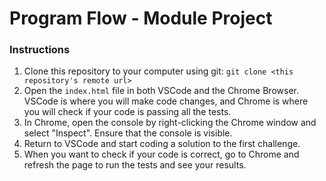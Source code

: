 # Program Flow - Module Project

### Instructions

1. Clone this repository to your computer using git:
`git clone <this repository's remote url>`
2. Open the `index.html` file in both VSCode and the Chrome Browser. VSCode is where you will make code changes, and Chrome is where you will check if your code is passing all the tests. 
3. In Chrome, open the console by right-clicking the Chrome window and select "Inspect". Ensure that the console is visible. 
4. Return to VSCode and start coding a solution to the first challenge. 
5. When you want to check if your code is correct, go to Chrome and refresh the page to run the tests and see your results.
